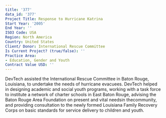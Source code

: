 ```yaml
---
title: '377'
data_id: '377'
Project Title: Response to Hurricane Katrina
Start Year: '2005'
End Year: ''
ISO3 Code: USA
Region: North America
Country: United States
Client/ Donor: International Rescue Committee
Is Current Project? (true/false): ''
Practice Area:
- Education, Gender and Youth
Contract Value USD: ''
---
```


DevTech assisted the International Rescue Committee in Baton Rouge, Louisiana, to undertake the needs of hurricane evacuees. DevTech helped in designing academic and social youth programs, working with a task force to institute a network of charter schools in East Baton Rouge, advising the Baton Rouge Area Foundation on present and vital needsin thecommunity, and providing consultation to the newly formed Louisiana Family Recovery Corps on basic standards for service delivery to children and youth.